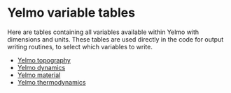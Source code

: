 # Yelmo variable tables

Here are tables containing all variables available within Yelmo with dimensions and units.
These tables are used directly in the code for output writing routines, to select which variables to write.

- [Yelmo topography](yelmo-variables-ytopo.md)
- [Yelmo dynamics](yelmo-variables-ydyn.md)
- [Yelmo material](yelmo-variables-ymat.md)
- [Yelmo thermodynamics](yelmo-variables-ytherm.md)
